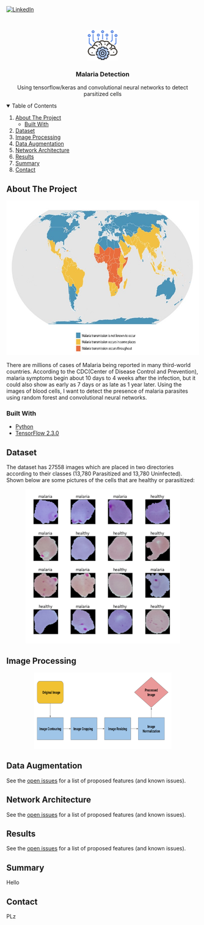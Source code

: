 
<!-- PROJECT SHIELDS -->

[![LinkedIn][linkedin-shield]][linkedin-url]



<!-- PROJECT LOGO -->
<br />
<p align="center">
  <a href="https://github.com/justinrhee1114/Detecting-Malaria">
    <img src="images/aibrain.png" alt="Logo" width="80" height="80">
  </a>

  <h3 align="center">Malaria Detection</h3>

  <p align="center">
    Using tensorflow/keras and convolutional neural networks to detect parsitized cells
    
  </p>
</p>



<!-- TABLE OF CONTENTS -->
<details open="open">
  <summary>Table of Contents</summary>
  <ol>
    <li>
      <a href="#about-the-project">About The Project</a>
      <ul>
        <li><a href="#built-with">Built With</a></li>
      </ul>
    </li>
    <li>
      <a href="#dataset">Dataset</a>
    </li>
    <li><a href="#image-processing">Image Processing</a></li>
    <li><a href="#data-augmentation">Data Augmentation</a></li>
    <li><a href="#network-architecture">Network Architecture</a></li>
    <li><a href="#results">Results</a></li>
    <li><a href="#summary">Summary</a></li>
    <li><a href="#contact">Contact</a></li>
  </ol>
</details>


<!-- ABOUT THE PROJECT -->
## About The Project

<p align="center">
  <a href="https://github.com/justinrhee1114/Detecting-Malaria">
    <img src="images/MalariaEndemicity_2020.jpg" alt="Logo" width="720" height="405">
  </a>
</p>


There are millions of cases of Malaria being reported in many third-world countries. According to the CDC(Center of Disease Control and Prevention), malaria symptoms begin about 10 days to 4 weeks after the infection, but it could also show as early as 7 days or as late as 1 year later. Using the images of blood cells, I want to detect the presence of malaria parasites using random forest and convolutional neural networks.

### Built With

* [Python](https://www.python.org/)
* [TensorFlow 2.3.0](https://www.tensorflow.org/)


## Dataset 


The dataset has 27558 images which are placed in two directories according to their classes (13,780 Parasitized and 13,780 Uninfected).
Shown below are some pictures of the cells that are healthy or parasitized:

<p align="center">
  <a href="https://github.com/justinrhee1114/Detecting-Malaria">
    <img src="images/comparison.PNG" alt="Logo" width="405" height="405">
  </a>
</p>

## Image Processing

<p align="center">
  <a href="https://github.com/justinrhee1114/Detecting-Malaria">
    <img src="images/flowchart.png" alt="Logo" width="360" height="200">
  </a>
</p>

## Data Augmentation

See the [open issues](https://github.com/othneildrew/Best-README-Template/issues) for a list of proposed features (and known issues).

## Network Architecture

See the [open issues](https://github.com/othneildrew/Best-README-Template/issues) for a list of proposed features (and known issues).

## Results

See the [open issues](https://github.com/othneildrew/Best-README-Template/issues) for a list of proposed features (and known issues).

## Summary

Hello

## Contact 

PLz



<!-- MARKDOWN LINKS & IMAGES -->
<!-- https://www.markdownguide.org/basic-syntax/#reference-style-links -->

[linkedin-shield]: https://img.shields.io/badge/-LinkedIn-black.svg?style=for-the-badge&logo=linkedin&colorB=555
[linkedin-url]: https://www.linkedin.com/in/justinjwlee1114/
[product-screenshot]: images/screenshot.png



